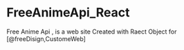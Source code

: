 # FreeAnimeApi_React
Free Anime Api , is a web site  Created  with Raect Object for [@freeDisign,CustomeWeb]
